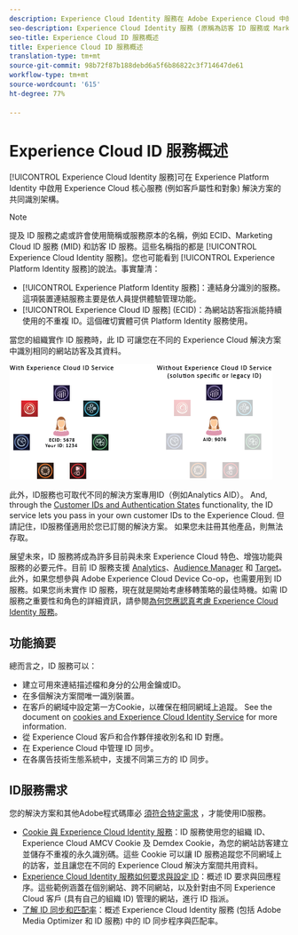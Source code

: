 ```yaml
---
description: Experience Cloud Identity 服務在 Adobe Experience Cloud 中的角色。
seo-description: Experience Cloud Identity 服務 (原稱為訪客 ID 服務或 Marketing Cloud ID 服務) 可啟用 Experience Cloud 服務的共同識別架構，例如客戶屬性和對象。
seo-title: Experience Cloud ID 服務概述
title: Experience Cloud ID 服務概述
translation-type: tm+mt
source-git-commit: 98b72f87b188debd6a5f6b86822c3f714647de61
workflow-type: tm+mt
source-wordcount: '615'
ht-degree: 77%

---
```



# Experience Cloud ID 服務概述

[!UICONTROL Experience Cloud Identity 服務]可在 Experience Platform Identity 中啟用 Experience Cloud 核心服務 (例如客戶屬性和對象) 解決方案的共同識別架構。

>[!NOTE]
>
> 提及 ID 服務之處或許會使用簡稱或服務原本的名稱，例如 ECID、Marketing Cloud ID 服務 (MID) 和訪客 ID 服務。這些名稱指的都是 [!UICONTROL Experience Cloud Identity 服務]。您也可能看到 [!UICONTROL Experience Platform Identity 服務]的說法。事實釐清：

* [!UICONTROL Experience Platform Identity 服務]：連結身分識別的服務。這項裝置連結服務主要是依人員提供體驗管理功能。
* [!UICONTROL Experience Cloud ID 服務] (ECID)：為網站訪客指派能持續使用的不重複 ID。這個確切實體可供 Platform Identity 服務使用。

當您的組織實作 ID 服務時，此 ID 可讓您在不同的 Experience Cloud 解決方案中識別相同的網站訪客及其資料。

![](assets/ecid-new.png)

此外，ID服務也可取代不同的解決方案專用ID（例如Analytics AID）。 And, through the [Customer IDs and Authentication States](/help/reference/authenticated-state.md) functionality, the ID service lets you pass in your own customer IDs to the Experience Cloud. 但請記住，ID服務僅適用於您已訂閱的解決方案。 如果您未註冊其他產品，則無法存取。

展望未來，ID 服務將成為許多目前與未來 Experience Cloud 特色、增強功能與服務的必要元件。目前 ID 服務支援 [Analytics](http://www.adobe.com/tw/marketing-cloud/web-analytics.html)、[Audience Manager](http://www.adobe.com/tw/marketing-cloud/data-management-platform.html) 和 [Target](http://www.adobe.com/tw/marketing-cloud/testing-targeting.html)。此外，如果您想參與 Adobe Experience Cloud Device Co-op，也需要用到 ID 服務。如果您尚未實作 ID 服務，現在就是開始考慮移轉策略的最佳時機。如需 ID 服務之重要性和角色的詳細資訊，請參閱[為何您應認真考慮 Experience Cloud Identity 服務](http://blogs.adobe.com/digitalmarketing/analytics/why-new-adobe-marketing-cloud-id-service-should-be-on-your-radar/)。

## 功能摘要

總而言之，ID 服務可以：

* 建立可用來連結描述檔和身分的公用金鑰或ID。
* 在多個解決方案間唯一識別裝置。
* 在客戶的網域中設定第一方Cookie，以確保在相同網域上追蹤。 See the document on [cookies and Experience Cloud Identity Service](https://docs.adobe.com/content/help/zh-Hant/id-service/using/intro/cookies.html) for more information.
* 從 Experience Cloud 客戶和合作夥伴接收別名和 ID 對應。
* 在 Experience Cloud 中管理 ID 同步。
* 在各廣告技術生態系統中，支援不同第三方的 ID 同步。

## ID服務需求

您的解決方案和其他Adobe程式碼庫必 [須符合特定需求](/help/reference/requirements.md) ，才能使用ID服務。

* [Cookie 與 Experience Cloud Identity 服務](cookies.md)：ID 服務使用您的組織 ID、Experience Cloud AMCV Cookie 及 Demdex Cookie，為您的網站訪客建立並儲存不重複的永久識別碼。這些 Cookie 可以讓 ID 服務追蹤您不同網域上的訪客，並且讓您在不同的 Experience Cloud 解決方案間共用資料。
* [Experience Cloud Identity 服務如何要求與設定 ID](id-request.md)：概述 ID 要求與回應程序。這些範例涵蓋在個別網站、跨不同網站，以及針對由不同 Experience Cloud 客戶 (具有自己的組織 ID) 管理的網站，進行 ID 指派。
* [了解 ID 同步和匹配率](match-rates.md)：概述 Experience Cloud Identity 服務 (包括 Adobe Media Optimizer 和 ID 服務) 中的 ID 同步程序與匹配率。

